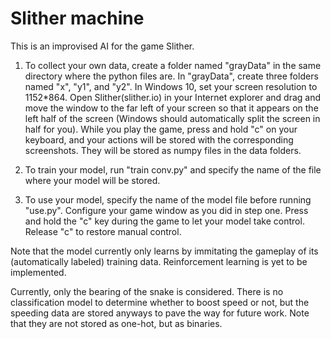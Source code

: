 # Slither machine

This is an improvised AI for the game Slither.

1) To collect your own data, create a folder named "grayData" in the same directory where the python files are. In "grayData", create three folders named "x", "y1", and "y2". In Windows 10, set your screen resolution to 1152*864. Open Slither(slither.io) in your Internet explorer and drag and move the window to the far left of your screen so that it appears on the left half of the screen (Windows should automatically split the screen in half for you). While you play the game, press and hold "c" on your keyboard, and your actions will be stored with the corresponding screenshots. They will be stored as numpy files in the data folders.

2) To train your model, run "train conv.py" and specify the name of the file where your model will be stored.

3) To use your model, specify the name of the model file before running "use.py". Configure your game window as you did in step one. Press and hold the "c" key during the game to let your model take control. Release "c" to restore manual control.

Note that the model currently only learns by immitating the gameplay of its (automatically labeled) training data. Reinforcement learning is yet to be implemented.

Currently, only the bearing of the snake is considered. There is no classification model to determine whether to boost speed or not, but the speeding data are stored anyways to pave the way for future work. Note that they are not stored as one-hot, but as binaries.

